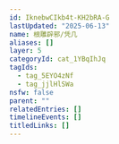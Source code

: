```yaml
---
id: IknebwCIkb4t-KH2bRA-G
lastUpdated: "2025-06-13"
name: 根雕辟邪/凭几
aliases: []
layer: 5
categoryId: cat_1YBqIhJq
tagIds:
  - tag_5EYO4zNf
  - tag_jjlHlSWa
nsfw: false
parent: ""
relatedEntries: []
timelineEvents: []
titledLinks: []
---
```


